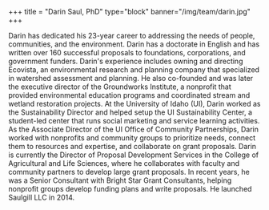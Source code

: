 +++
title = "Darin Saul, PhD"
type="block"
banner="/img/team/darin.jpg"
+++

Darin has dedicated his 23-year career to addressing the needs of people, communities, and the environment. Darin has a doctorate in English and has written over 160 successful proposals to foundations, corporations, and government funders. Darin's experience includes owning and directing Ecovista, an environmental research and planning company that specialized in watershed assessment and planning. He also co-founded and was later the executive director of the Groundworks Institute, a nonprofit that provided environmental education programs and coordinated stream and wetland restoration projects. At the University of Idaho (UI), Darin worked as the Sustainability Director and helped setup the UI Sustainability Center, a student-led center that runs social marketing and service learning activities. As the Associate Director of the UI Office of Community Partnerships, Darin worked with nonprofits and community groups to prioritize needs, connect them to resources and expertise, and collaborate on grant proposals. Darin is currently the Director of Proposal Development Services in the College of Agricultural and Life Sciences, where he collaborates with faculty and community partners to develop large grant proposals. In recent years, he was a Senior Consultant with Bright Star Grant Consultants, helping nonprofit groups develop funding plans and write proposals. He launched Saulgill LLC in 2014.